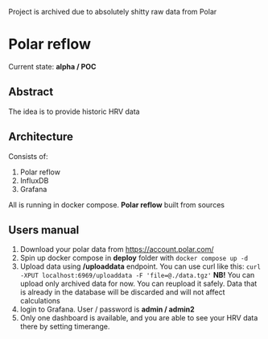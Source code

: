 Project is archived due to absolutely shitty raw data from Polar

# Polar reflow

Current state: **alpha / POC**

## Abstract
The idea is to provide historic HRV data

## Architecture
Consists of:
1. Polar reflow
2. InfluxDB
3. Grafana

All is running in docker compose. **Polar reflow** built from sources

## Users manual
1. Download your polar data from https://account.polar.com/
2. Spin up docker compose in **deploy** folder with `docker compose up -d`
3. Upload data using **/uploaddata** endpoint. You can use curl like this: `curl -XPUT localhost:6969/uploaddata -F 'file=@./data.tgz'` **NB!** You can upload only archived data for now. You can reupload it safely. Data that is already in the database will be discarded and will not affect calculations 
4. login to Grafana. User / password is **admin / admin2** 
5. Only one dashboard is available, and you are able to see your HRV data there by setting timerange. 
